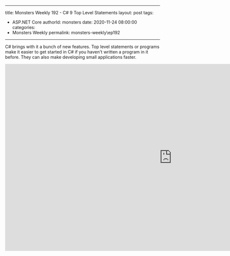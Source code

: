 
---
title: Monsters Weekly 192 -  C# 9 Top Level Statements
layout: post
tags: 
  - ASP.NET Core
authorId: monsters
date: 2020-11-24 08:00:00
categories:
  - Monsters Weekly
permalink: monsters-weekly\ep192
---

C# brings with it a bunch of new features. Top level statements or programs make it easier to get started in C# if you haven't written a program in it before. They can also make developing small applications faster.

<iframe width="1084" height="610" src="https://www.youtube.com/embed/zLqNXTinA_k" frameborder="0" allow="accelerometer; autoplay; encrypted-media; gyroscope; picture-in-picture" allowfullscreen></iframe>
